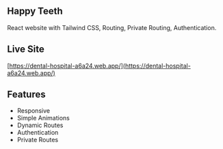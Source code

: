 ## Happy Teeth

React website with Tailwind CSS, Routing, Private Routing, Authentication.

## Live Site

[https://dental-hospital-a6a24.web.app/](https://dental-hospital-a6a24.web.app/)

## Features

- Responsive
- Simple Animations
- Dynamic Routes
- Authentication
- Private Routes
